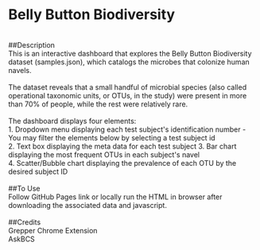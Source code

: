 # Belly Button Biodiversity
<br>
##Description<br>
This is an interactive dashboard that explores the Belly Button Biodiversity dataset (samples.json), which catalogs the microbes that colonize human navels.<br>
<br>
The dataset reveals that a small handful of microbial species (also called operational taxonomic units, or OTUs, in the study) were present in more than 70% of people, while the rest were relatively rare.<br>
<br>
The dashboard displays four elements:<br>
1. Dropdown menu displaying each test subject's identification number - You may filter the elements below by selecting a test subject id<br>
2. Text box  displaying the meta data for each test subject
3. Bar chart displaying the most frequent OTUs in each subject's navel<br>
4. Scatter/Bubble chart displaying the prevalence of each OTU by the desired subject ID<br>
<br>
##To Use<br>
Follow GitHub Pages link or locally run the HTML in browser after downloading the associated data and javascript.<br>
<br>
##Credits<br>
Grepper Chrome Extension<br>
AskBCS